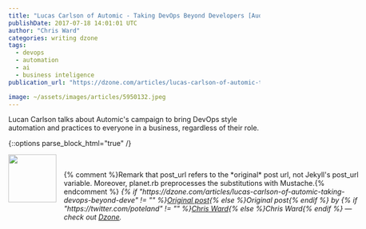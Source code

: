 ```yaml
---
title: "Lucas Carlson of Automic - Taking DevOps Beyond Developers [Audio]"
publishDate: 2017-07-18 14:01:01 UTC
author: "Chris Ward"
categories: writing dzone
tags:
  - devops
  - automation
  - ai
  - business inteligence
publication_url: "https://dzone.com/articles/lucas-carlson-of-automic-taking-devops-beyond-deve"

image: ~/assets/images/articles/5950132.jpeg
---
```

Lucan Carlson talks about Automic's campaign to bring DevOps style automation and practices to everyone in a business, regardless of their role.


{::options parse_block_html="true" /}
<div class="author">
   <img src="https://www.rss-specifications.com/rss-spec-rss.gif" style="width: 96px; height: 96;">
   <span style="position: absolute; padding: 32px 15px;">{% comment %}Remark that post_url refers to the *original* post url, not Jekyll's post_url variable. Moreover, planet.rb preprocesses the substitutions with Mustache.{% endcomment %}
      <i>{% if "https://dzone.com/articles/lucas-carlson-of-automic-taking-devops-beyond-deve" != "" %}<a href="https://dzone.com/articles/lucas-carlson-of-automic-taking-devops-beyond-deve">Original post</a>{% else %}Original post{% endif %} by {% if "https://twitter.com/poteland" != "" %}<a href="https://twitter.com/poteland">Chris Ward</a>{% else %}Chris Ward{% endif %} &mdash; check out <a href="https://dzone.com">Dzone</a>.</i>
  </span>
</div>
